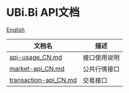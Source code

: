 
# UBi.Bi API文档

[English](./README.md)

文档名 | 描述
------------ | ------------ 
[api-usage_CN.md](./api-usage_CN.md) | 接口使用说明
[market-api_CN.md](./market-api_CN.md) | 公共行情接口
[transaction-api_CN.md](./transaction-api_CN.md) | 交易接口
